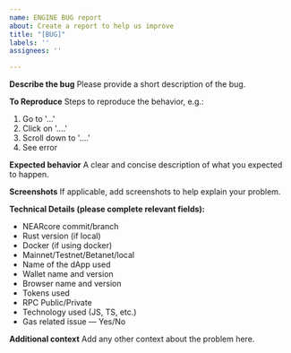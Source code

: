 ```yaml
---
name: ENGINE BUG report
about: Create a report to help us improve
title: "[BUG]"
labels: ''
assignees: ''

---
```


**Describe the bug**
Please provide a short description of the bug.

**To Reproduce**
Steps to reproduce the behavior, e.g.:
1. Go to '...'
2. Click on '....'
3. Scroll down to '....'
4. See error

**Expected behavior**
A clear and concise description of what you expected to happen.

**Screenshots**
If applicable, add screenshots to help explain your problem.

**Technical Details (please complete relevant fields):**
- NEARcore commit/branch
- Rust version (if local)
- Docker (if using docker)
- Mainnet/Testnet/Betanet/local
- Name of the dApp used
- Wallet name and version
- Browser name and version
- Tokens used
- RPC Public/Private
- Technology used (JS, TS, etc.)
- Gas related issue — Yes/No

**Additional context**
Add any other context about the problem here.
